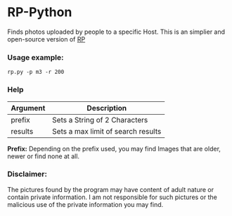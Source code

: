 # RP-Python
Finds photos uploaded by people to a specific Host. This is an simplier and open-source version of [RP](https://github.com/miltinhoc/RP)

### Usage example:
```
rp.py -p m3 -r 200
```

### Help
| Argument | Description |
| --- | --- |
| prefix | Sets a String of 2 Characters |
| results | Sets a max limit of search results |

**Prefix:** Depending on the prefix used, you may find Images that are older, newer or find none at all.

### Disclaimer:
The pictures found by the program may have content of adult nature or contain private information. I am not responsible for such pictures or the malicious use of the private information you may find.
